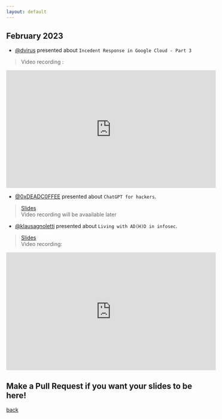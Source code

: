 ```yaml
---
layout: default
---
```


## February 2023

- [@dvirus](https://twitter.com/dvirus) presented about `Incedent Response in Google Cloud - Part 3`  
> Video recording :  
<iframe width="560" height="315" src="https://www.youtube-nocookie.com/embed/XVRFhjOBL6U" title="YouTube video player" frameborder="0" allow="accelerometer; autoplay; clipboard-write; encrypted-media; gyroscope; picture-in-picture; web-share" allowfullscreen></iframe> 

- [@0xDEADC0FFEE](https://www.linkedin.com/in/sergei-zaiats/) presented about `ChatGPT for hackers`.
> [Slides](https://docs.google.com/presentation/d/1Qbf4eAqTFJ1_957AVAQwquw8m4y3j7mI7fa5WdsAmno/edit?usp=sharing)  
> Video recording will be avaailable later 

- [@klausagnoletti](https://www.linkedin.com/in/agnoletti/) presented about `Living with AD(H)D in infosec`.
> [Slides](https://docs.google.com/presentation/d/1Isqa9KipMgs9LpBwZINMun3DinHsO_JvJ65Cqfo82VU/edit?usp=sharing)  
> Video recording:  
<iframe width="560" height="315" src="https://www.youtube-nocookie.com/embed/AEOCUZW5Rok" title="YouTube video player" frameborder="0" allow="accelerometer; autoplay; clipboard-write; encrypted-media; gyroscope; picture-in-picture; web-share" allowfullscreen></iframe>


## Make a Pull Request if you want your slides to be here!

[back](/)